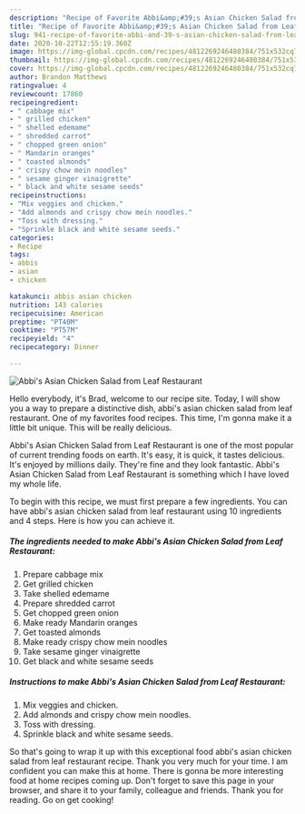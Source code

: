 ```yaml
---
description: "Recipe of Favorite Abbi&amp;#39;s Asian Chicken Salad from Leaf Restaurant"
title: "Recipe of Favorite Abbi&amp;#39;s Asian Chicken Salad from Leaf Restaurant"
slug: 941-recipe-of-favorite-abbi-and-39-s-asian-chicken-salad-from-leaf-restaurant
date: 2020-10-22T12:55:19.360Z
image: https://img-global.cpcdn.com/recipes/4812269246480384/751x532cq70/abbis-asian-chicken-salad-from-leaf-restaurant-recipe-main-photo.jpg
thumbnail: https://img-global.cpcdn.com/recipes/4812269246480384/751x532cq70/abbis-asian-chicken-salad-from-leaf-restaurant-recipe-main-photo.jpg
cover: https://img-global.cpcdn.com/recipes/4812269246480384/751x532cq70/abbis-asian-chicken-salad-from-leaf-restaurant-recipe-main-photo.jpg
author: Brandon Matthews
ratingvalue: 4
reviewcount: 17860
recipeingredient:
- " cabbage mix"
- " grilled chicken"
- " shelled edemame"
- " shredded carrot"
- " chopped green onion"
- " Mandarin oranges"
- " toasted almonds"
- " crispy chow mein noodles"
- " sesame ginger vinaigrette"
- " black and white sesame seeds"
recipeinstructions:
- "Mix veggies and chicken."
- "Add almonds and crispy chow mein noodles."
- "Toss with dressing."
- "Sprinkle black and white sesame seeds."
categories:
- Recipe
tags:
- abbis
- asian
- chicken

katakunci: abbis asian chicken 
nutrition: 143 calories
recipecuisine: American
preptime: "PT40M"
cooktime: "PT57M"
recipeyield: "4"
recipecategory: Dinner

---
```



![Abbi&#39;s Asian Chicken Salad from Leaf Restaurant](https://img-global.cpcdn.com/recipes/4812269246480384/751x532cq70/abbis-asian-chicken-salad-from-leaf-restaurant-recipe-main-photo.jpg)

Hello everybody, it's Brad, welcome to our recipe site. Today, I will show you a way to prepare a distinctive dish, abbi&#39;s asian chicken salad from leaf restaurant. One of my favorites food recipes. This time, I'm gonna make it a little bit unique. This will be really delicious.



Abbi&#39;s Asian Chicken Salad from Leaf Restaurant is one of the most popular of current trending foods on earth. It's easy, it is quick, it tastes delicious. It's enjoyed by millions daily. They're fine and they look fantastic. Abbi&#39;s Asian Chicken Salad from Leaf Restaurant is something which I have loved my whole life.


To begin with this recipe, we must first prepare a few ingredients. You can have abbi&#39;s asian chicken salad from leaf restaurant using 10 ingredients and 4 steps. Here is how you can achieve it.

<!--inarticleads1-->

##### The ingredients needed to make Abbi&#39;s Asian Chicken Salad from Leaf Restaurant:

1. Prepare  cabbage mix
1. Get  grilled chicken
1. Take  shelled edemame
1. Prepare  shredded carrot
1. Get  chopped green onion
1. Make ready  Mandarin oranges
1. Get  toasted almonds
1. Make ready  crispy chow mein noodles
1. Take  sesame ginger vinaigrette
1. Get  black and white sesame seeds




<!--inarticleads2-->

##### Instructions to make Abbi&#39;s Asian Chicken Salad from Leaf Restaurant:

1. Mix veggies and chicken.
1. Add almonds and crispy chow mein noodles.
1. Toss with dressing.
1. Sprinkle black and white sesame seeds.




So that's going to wrap it up with this exceptional food abbi&#39;s asian chicken salad from leaf restaurant recipe. Thank you very much for your time. I am confident you can make this at home. There is gonna be more interesting food at home recipes coming up. Don't forget to save this page in your browser, and share it to your family, colleague and friends. Thank you for reading. Go on get cooking!
